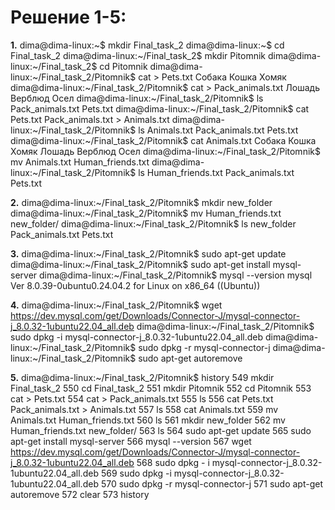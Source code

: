 # **Решение 1-5:**
**1.**
dima@dima-linux:~$ mkdir Final_task_2
dima@dima-linux:~$ cd Final_task_2
dima@dima-linux:~/Final_task_2$ mkdir Pitomnik
dima@dima-linux:~/Final_task_2$ cd Pitomnik
dima@dima-linux:~/Final_task_2/Pitomnik$ cat > Pets.txt
Собака
Кошка
Хомяк
dima@dima-linux:~/Final_task_2/Pitomnik$ cat > Pack_animals.txt
Лошадь
Верблюд
Осел
dima@dima-linux:~/Final_task_2/Pitomnik$ ls
Pack_animals.txt  Pets.txt
dima@dima-linux:~/Final_task_2/Pitomnik$ cat Pets.txt Pack_animals.txt > Animals.txt
dima@dima-linux:~/Final_task_2/Pitomnik$ ls
Animals.txt  Pack_animals.txt  Pets.txt
dima@dima-linux:~/Final_task_2/Pitomnik$ cat Animals.txt
Собака
Кошка
Хомяк
Лошадь
Верблюд
Осел
dima@dima-linux:~/Final_task_2/Pitomnik$ mv Animals.txt Human_friends.txt
dima@dima-linux:~/Final_task_2/Pitomnik$ ls
Human_friends.txt  Pack_animals.txt  Pets.txt
 
**2.**
dima@dima-linux:~/Final_task_2/Pitomnik$ mkdir new_folder
dima@dima-linux:~/Final_task_2/Pitomnik$ mv Human_friends.txt new_folder/
dima@dima-linux:~/Final_task_2/Pitomnik$ ls
new_folder  Pack_animals.txt  Pets.txt

**3.** 
dima@dima-linux:~/Final_task_2/Pitomnik$ sudo apt-get update
dima@dima-linux:~/Final_task_2/Pitomnik$ sudo apt-get install mysql-server
dima@dima-linux:~/Final_task_2/Pitomnik$ mysql \--version
mysql  Ver 8.0.39-0ubuntu0.24.04.2 for Linux on x86_64 ((Ubuntu))
 
**4.** 
dima@dima-linux:~/Final_task_2/Pitomnik$ wget https://dev.mysql.com/get/Downloads/Connector-J/mysql-connector-j_8.0.32-1ubuntu22.04_all.deb
dima@dima-linux:~/Final_task_2/Pitomnik$ sudo dpkg -i mysql-connector-j_8.0.32-1ubuntu22.04_all.deb
dima@dima-linux:~/Final_task_2/Pitomnik$ sudo dpkg -r mysql-connector-j
dima@dima-linux:~/Final_task_2/Pitomnik$ sudo apt-get autoremove
 
**5.**
dima@dima-linux:~/Final_task_2/Pitomnik$ history
  549  mkdir Final_task_2
  550  cd Final_task_2
  551  mkdir Pitomnik
  552  cd Pitomnik
  553  cat > Pets.txt
  554  cat > Pack_animals.txt
  555  ls
  556  cat Pets.txt Pack_animals.txt > Animals.txt
  557  ls
  558  cat Animals.txt
  559  mv Animals.txt Human_friends.txt
  560  ls
  561  mkdir new_folder
  562  mv Human_friends.txt new_folder/
  563  ls
  564  sudo apt-get update
  565  sudo apt-get install mysql-server
  566  mysql \--version
  567  wget https://dev.mysql.com/get/Downloads/Connector-J/mysql-connector-j_8.0.32-1ubuntu22.04_all.deb
  568  sudo dpkg - i mysql-connector-j_8.0.32-1ubuntu22.04_all.deb
  569  sudo dpkg -i mysql-connector-j_8.0.32-1ubuntu22.04_all.deb
  570  sudo dpkg -r mysql-connector-j
  571  sudo apt-get autoremove
  572  clear
  573  history
